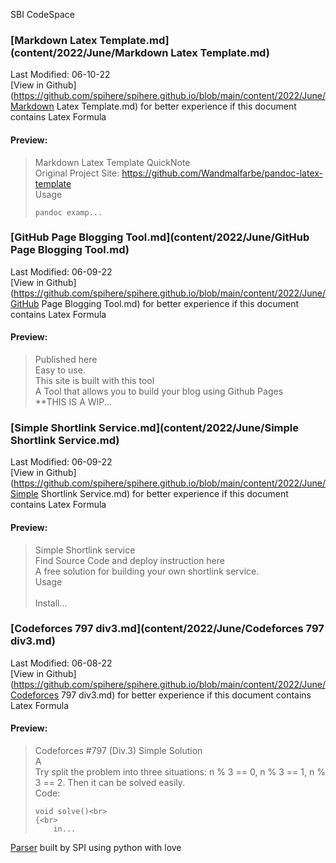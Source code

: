 SBI CodeSpace
### [Markdown Latex Template.md](content/2022/June/Markdown Latex Template.md) 
Last Modified: 06-10-22<br>[View in Github](https://github.com/spihere/spihere.github.io/blob/main/content/2022/June/Markdown Latex Template.md) for better experience if this document contains Latex Formula
#### Preview: 

> Markdown Latex Template QuickNote<br>
> Original Project Site: https://github.com/Wandmalfarbe/pandoc-latex-template<br>
> Usage<br>
> ```shell<br>
> pandoc examp...
### [GitHub Page Blogging Tool.md](content/2022/June/GitHub Page Blogging Tool.md) 
Last Modified: 06-09-22<br>[View in Github](https://github.com/spihere/spihere.github.io/blob/main/content/2022/June/GitHub Page Blogging Tool.md) for better experience if this document contains Latex Formula
#### Preview: 

> Published here<br>
> Easy to use.<br>
> This site is built with this tool<br>
> A Tool that allows you to build your blog using Github Pages<br>
> **THIS IS A WIP...
### [Simple Shortlink Service.md](content/2022/June/Simple Shortlink Service.md) 
Last Modified: 06-09-22<br>[View in Github](https://github.com/spihere/spihere.github.io/blob/main/content/2022/June/Simple Shortlink Service.md) for better experience if this document contains Latex Formula
#### Preview: 

> Simple Shortlink service<br>
> Find Source Code and deploy instruction here<br>
> A free solution for building your own shortlink service.<br>
> Usage<br>
> <br>
> Install...
### [Codeforces 797 div3.md](content/2022/June/Codeforces 797 div3.md) 
Last Modified: 06-08-22<br>[View in Github](https://github.com/spihere/spihere.github.io/blob/main/content/2022/June/Codeforces 797 div3.md) for better experience if this document contains Latex Formula
#### Preview: 

> Codeforces #797 (Div.3) Simple Solution<br>
> A<br>
> Try split the problem into three situations: n % 3 == 0, n % 3 == 1, n % 3 == 2. Then it can be solved easily.<br>
> Code:<br>
> ```cpp<br>
> void solve()<br>
> {<br>
>     in...

[Parser](https://github.com/sbihere/) built by SPI using python with love
